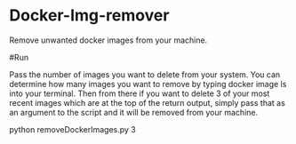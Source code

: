 # Docker-Img-remover
Remove unwanted docker images from your machine.

#Run

Pass the number of images you want to delete from your system. You can determine how many images you want to remove by typing docker image ls into your terminal.
Then from there if you want to delete 3 of your most recent images which are at the top of the return output, simply pass that as an argument to the script and it 
will be removed from your machine.

python removeDockerImages.py 3


